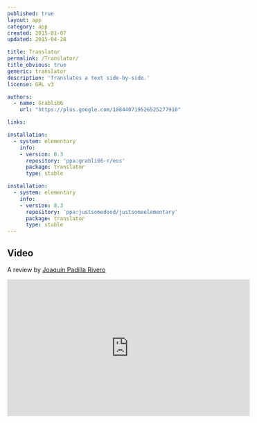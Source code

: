 ```yaml
---
published: true
layout: app
category: app
created: 2015-01-07
updated: 2015-04-28

title: Translator
permalink: /Translator/
title_obvious: true
generic: translator
description: 'Translates a text side-by-side.'
license: GPL v3

authors:
  - name: Grabli66
    url: "https://plus.google.com/108440719526525277910"

links:

installation:
  - system: elementary
    info:
    - version: 0.3
      repository: 'ppa:grabli66-r/eos'
      package: translator
      type: stable

installation:
  - system: elementary
    info:
    - version: 0.3
      repository: 'ppa:justsomedood/justsomeelementary'
      package: translator
      type: stable
---
```

## Video
A review by [Joaquín Padilla Rivero](https://www.youtube.com/channel/UC_im4PuM9ViTNjaUf2cXmgg)

<iframe width="560" height="315" src="https://www.youtube.com/embed/gHMHT5JM82w" frameborder="0" allowfullscreen></iframe>
